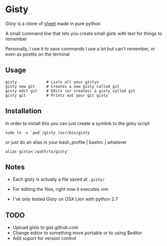 # Gisty

*Gisty* is a clone of [sheet](https://github.com/oscardelben/sheet) made in pure python

A small command line that lets you create small gists with text for things to remember

Personally, I use it to save commands I use a lot but can't remember, or even as postits on the terminal

## Usage

```
gisty             # Lists all your gistys
gisty new git     # Creates a new gisty called git
gisty edit git    # Edits (or creates) a gisty called git
gisty git         # Prints out your git gisty
```
## Installation
In order to install this you can just create a symlink to the gisty script

```sudo ln -s `pwd`/gisty /usr/bin/gisty```

or just do an alias in your bash_profile | bashrc | whatever

```alias gisty='/path/to/gisty'```

## Notes
- Each gisty is actually a file saved at `.gisty/`

- For editing the files, right now it executes vim

- I've only tested *Gisty* on OSX Lion with python 2.7

## TODO
- Upload gists to gist.github.com
- Change editor to something more portable or to using $editor
- Add suport for version control
